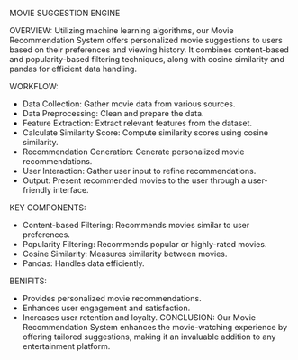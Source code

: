 MOVIE SUGGESTION ENGINE

OVERVIEW:
Utilizing machine learning algorithms, our Movie Recommendation System offers personalized movie suggestions to users based on their preferences and viewing history. It combines content-based and popularity-based filtering techniques, along with cosine similarity and pandas for efficient data handling.

WORKFLOW:
* Data Collection: Gather movie data from various sources.
* Data Preprocessing: Clean and prepare the data.
* Feature Extraction: Extract relevant features from the dataset.
* Calculate Similarity Score: Compute similarity scores using cosine similarity.
* Recommendation Generation: Generate personalized movie recommendations.
* User Interaction: Gather user input to refine recommendations.
* Output: Present recommended movies to the user through a user-friendly interface.

KEY COMPONENTS:
* Content-based Filtering: Recommends movies similar to user preferences.
* Popularity Filtering: Recommends popular or highly-rated movies.
* Cosine Similarity: Measures similarity between movies.
* Pandas: Handles data efficiently.

BENIFITS:
* Provides personalized movie recommendations.
* Enhances user engagement and satisfaction.
* Increases user retention and loyalty.
CONCLUSION:
Our Movie Recommendation System enhances the movie-watching experience by offering tailored suggestions, making it an invaluable addition to any entertainment platform.




